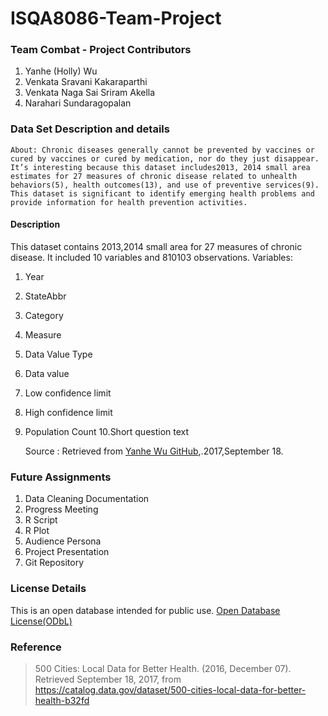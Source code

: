 # ISQA8086-Team-Project

### Team Combat - Project Contributors 

  1. Yanhe (Holly)  Wu
  2. Venkata Sravani Kakaraparthi
  3. Venkata Naga Sai Sriram Akella
  4. Narahari Sundaragopalan
  
 ### Data Set Description and details
 
    About: Chronic diseases generally cannot be prevented by vaccines or cured by vaccines or cured by medication, nor do they just disappear.
    It’s interesting because this dataset includes2013, 2014 small area estimates for 27 measures of chronic disease related to unhealth behaviors(5), health outcomes(13), and use of preventive services(9). 
    This dataset is significant to identify emerging health problems and provide information for health prevention activities.
    
#### Description

This dataset contains 2013,2014 small area for 27 measures of chronic disease. It included 10 variables and 810103 observations.
Variables:

1. Year
2. StateAbbr
3. Category
4. Measure
5. Data Value Type
6. Data value
7. Low confidence limit
8. High confidence limit
9. Population Count
10.Short question text
    
    Source : Retrieved from [Yanhe Wu GitHub](https://github.com/Yanhe05/8086YW/blob/master/InformationSeeking.md),.2017,September 18.

### Future Assignments

1. Data Cleaning Documentation
2. Progress Meeting
3. R Script
4. R Plot
5. Audience Persona
6. Project Presentation
7. Git Repository

### License Details 
This is an open database intended for public use. [Open Database License(ODbL)](https://opendatacommons.org/licenses/odbl/1.0/)  

### Reference
> 500 Cities: Local Data for Better Health. (2016, December 07). Retrieved September 18, 2017, from https://catalog.data.gov/dataset/500-cities-local-data-for-better-health-b32fd

